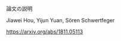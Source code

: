 <!-- ![論文](図のURL) -->

論文の説明

Jiawei Hou, Yijun Yuan, Sören Schwertfeger

https://arxiv.org/abs/1811.05113
